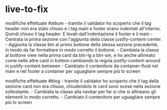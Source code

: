 # live-to-fix
modifiche effettuate #album
    - tramite il validator ho scoperto che il tag header non era stato chiuso e i tag main e footer erano indentati all'interno. Quindi chiuso il tag header. E levati dall'indentazione il footer e il main
    - Centrata la prima sezione con l'aggiunta della classe justify-content-center.
    - Aggiunta la classe btn al primo bottone della stessa sezione precedente, in modo da far formattare in modo corretto il bottone.
    - Cambiata la classe al bottone view nella prima card da btn-lg a btn-sm, e ho anche allineato come nelle altre card ci bottoni cambiando la regola             justify-content-around in justify-content-between
    - Cambiato il contenitore da container-fluid nel main e nel footer a container per uguagliare sempre più lo screen

modifiche effettuate #blog
    - tramite il validator ho scoperto che il tag della sezione card non era chiuso, chiudendolo le card sono scese nella sezione sottostante.
    - Cambiata la classe alla navbar per far si che si allineano gli elementi in modo corretto.
    - Cambiato il contenitore per uguagliare sempre più lo screen
